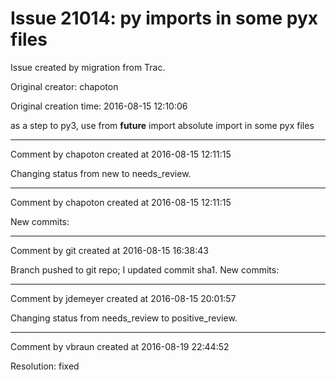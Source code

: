 # Issue 21014: py imports in some pyx files

Issue created by migration from Trac.

Original creator: chapoton

Original creation time: 2016-08-15 12:10:06

as a step to py3, use from __future__ import absolute import in some
pyx files


---

Comment by chapoton created at 2016-08-15 12:11:15

Changing status from new to needs_review.


---

Comment by chapoton created at 2016-08-15 12:11:15

New commits:


---

Comment by git created at 2016-08-15 16:38:43

Branch pushed to git repo; I updated commit sha1. New commits:


---

Comment by jdemeyer created at 2016-08-15 20:01:57

Changing status from needs_review to positive_review.


---

Comment by vbraun created at 2016-08-19 22:44:52

Resolution: fixed
